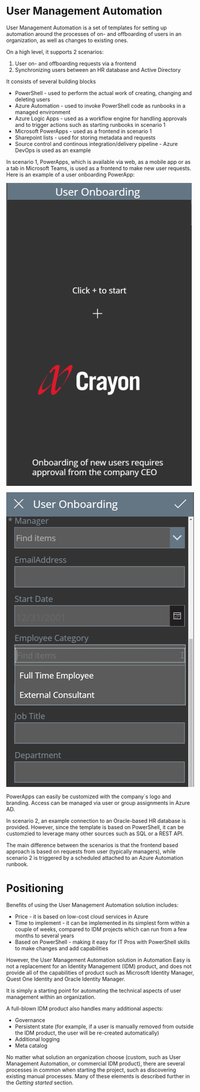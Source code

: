 ﻿# User Management Automation

User Management Automation is a set of templates for setting up automation around the processes of on- and offboarding of users in an organization, as well as changes to existing ones.

On a high level, it supports 2 scenarios:
1. User on- and offboarding requests via a frontend
2. Synchronizing users between an HR database and Active Directory

It consists of several building blocks
- PowerShell - used to perform the actual work of creating, changing and deleting users
- Azure Automation - used to invoke PowerShell code as runbooks in a managed environment
- Azure Logic Apps - used as a workflow engine for handling approvals and to trigger actions such as starting runbooks in scenario 1
- Microsoft PowerApps - used as a frontend in scenario 1
- Sharepoint lists - used for storing metadata and requests
- Source control and continous integration/delivery pipeline - Azure DevOps is used as an example

In scenario 1, PowerApps, which is available via web, as a mobile app or as a tab in Microsoft Teams, is used as a frontend to make new user requests. Here is an example of a user onboarding PowerApp:

![mkdocs](../img/um_powerapps_01.png)

![mkdocs](../img/um_powerapps_02.png)

PowerApps can easily be customized with the company`s  logo and branding. Access can be managed via user or group assignments in Azure AD.

In scenario 2, an example connection to an Oracle-based HR database is provided. However, since the template is based on PowerShell, it can be customzied to leverage many other sources such as SQL or a REST API.

The main difference between the scenarios is that the frontend based approach is based on requests from user (typically managers), while scenario 2 is triggered by a scheduled attached to an Azure Automation runbook.

# Positioning

Benefits of using the User Management Automation solution includes:
- Price - it is based on low-cost cloud services in Azure
- Time to implement - it can be implemented in its simplest form within a couple of weeks, compared to IDM projects which can run from a  few months to several years
- Based on PowerShell - making it easy for IT Pros with PowerShell skills to make changes and add capabilities

However, the User Management Automation solution in Automation Easy is not a replacement for an Identity Management (IDM) product, and does not provide all of the capabilities of product such as Microsoft Identity Manager, Quest One Identity and Oracle Identity Manager.

It is simply a starting point for automating the technical aspects of user management within an organization.

A full-blown IDM product also handles many additional aspects:
- Governance
- Persistent state (for example, if a user is manually removed from outside the IDM product, the user will be re-created automatically)
- Additional logging
- Meta catalog

No matter what solution an organization choose (custom, such as User Management Automation, or commercial IDM product), there are several processes in common when starting the project, such as discovering existing manual processes. Many of these elements is described further in the *Getting started* section.